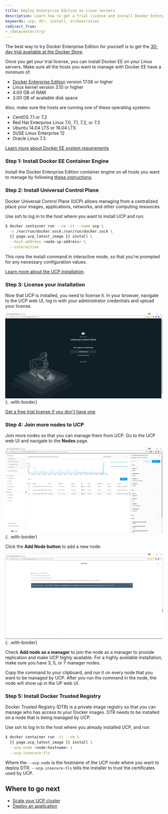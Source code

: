 ```yaml
---
title: Deploy Enterprise Edition on Linux servers
description: Learn how to get a trial license and install Docker Enterprise Edition.
keywords: ucp, dtr, install, orchestration
redirect_from:
- /datacenter/try/
---
```


The best way to try Docker Enterprise Edition for yourself is to get the [30-day
trial available at the Docker Store](https://store.docker.com/search?offering=enterprise&type=edition).

Once you get your trial license, you can install Docker EE on your
Linux servers. Make sure all the hosts you want to manage with Docker
EE have a minimum of:

* [Docker Enterprise Edition](/engine/installation/index.md) version 17.06 or higher
* Linux kernel version 3.10 or higher
* 4.00 GB of RAM
* 3.00 GB of available disk space

Also, make sure the hosts are running one of these operating systems:

* CentOS 7.1 or 7.2
* Red Hat Enterprise Linux 7.0, 7.1, 7.2, or 7.3
* Ubuntu 14.04 LTS or 16.04 LTS
* SUSE Linux Enterprise 12
* Oracle Linux 7.3

[Learn more about Docker EE system requirements](../ucp/2.2/guides/admin/install/system-requirements.md)

### Step 1: Install Docker EE Container Engine

Install the Docker Enterprise Edition container engine on all hosts you want
to manage by following [these instructions](/engine/installation/index.md).

### Step 2: Install Universal Control Plane

Docker Universal Control Plane (UCP) allows managing from a centralized place
your images, applications, networks, and other computing resources.

Use ssh to log in to the host where you want to install UCP and run:

```bash
$ docker container run --rm -it --name ucp \
  -v /var/run/docker.sock:/var/run/docker.sock \
  {{ page.ucp_latest_image }} install \
  --host-address <node-ip-address> \
  --interactive
```

This runs the install command in interactive mode, so that you're prompted
for any necessary configuration values.

[Learn more about the UCP installation](../ucp/2.2/guides/admin/install/index.md).


### Step 3: License your installation

Now that UCP is installed, you need to license it. In your browser, navigate
to the UCP web UI, log in with your administrator credentials and upload your
license.

![](../images/try-ddc-1.png){: .with-border}

[Get a free trial license if you don't have one](https://store.docker.com/editions/enterprise/docker-ee-trial).

### Step 4: Join more nodes to UCP

Join more nodes so that you can manage them from UCP.
Go to the UCP web UI and navigate to the **Nodes** page.

![](../images/try-ddc-2.png){: .with-border}

Click the **Add Node button** to add a new node.

![](../images/try-ddc-3.png){: .with-border}


Check **Add node as a manager** to join the node as a manager
to provide replication and make UCP highly available. For a highly available
installation, make sure you have 3, 5, or 7 manager nodes.

Copy the command to your clipboard, and run it on every node that you want
to be managed by UCP. After you run the command in the node, the node
will show up in the UP web UI.

### Step 5: Install Docker Trusted Registry

Docker Trusted Registry (DTR) is a private image registry so that you can
manage who has access to your Docker images. DTR needs to be installed on
a node that is being managed by UCP.

Use ssh to log in to the host where you already installed UCP, and run:

```bash
$ docker container run -it --rm \
  {{ page.ucp_latest_image }} install \
  --ucp-node <node-hostname> \
  --ucp-insecure-tls
```

Where the `--ucp-node` is the hostname of the UCP node where you want to deploy
DTR. `--ucp-insecure-tls` tells the installer to trust the certificates used
by UCP.

## Where to go next

* [Scale your UCP cluster](../ucp/2.2/guides/admin/configure/scale-your-cluster.md)
* [Deploy an application](../ucp/2.2/guides/user/services/index.md)
